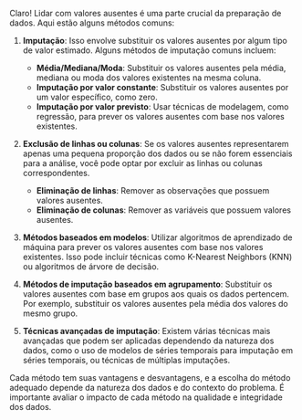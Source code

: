 Claro! Lidar com valores ausentes é uma parte crucial da preparação de dados. Aqui estão alguns métodos comuns:

1. **Imputação**: Isso envolve substituir os valores ausentes por algum tipo de valor estimado. Alguns métodos de imputação comuns incluem:
   - **Média/Mediana/Moda**: Substituir os valores ausentes pela média, mediana ou moda dos valores existentes na mesma coluna.
   - **Imputação por valor constante**: Substituir os valores ausentes por um valor específico, como zero.
   - **Imputação por valor previsto**: Usar técnicas de modelagem, como regressão, para prever os valores ausentes com base nos valores existentes.

2. **Exclusão de linhas ou colunas**: Se os valores ausentes representarem apenas uma pequena proporção dos dados ou se não forem essenciais para a análise, você pode optar por excluir as linhas ou colunas correspondentes.
   - **Eliminação de linhas**: Remover as observações que possuem valores ausentes.
   - **Eliminação de colunas**: Remover as variáveis que possuem valores ausentes.

3. **Métodos baseados em modelos**: Utilizar algoritmos de aprendizado de máquina para prever os valores ausentes com base nos valores existentes. Isso pode incluir técnicas como K-Nearest Neighbors (KNN) ou algoritmos de árvore de decisão.

4. **Métodos de imputação baseados em agrupamento**: Substituir os valores ausentes com base em grupos aos quais os dados pertencem. Por exemplo, substituir os valores ausentes pela média dos valores do mesmo grupo.

5. **Técnicas avançadas de imputação**: Existem várias técnicas mais avançadas que podem ser aplicadas dependendo da natureza dos dados, como o uso de modelos de séries temporais para imputação em séries temporais, ou técnicas de múltiplas imputações.

Cada método tem suas vantagens e desvantagens, e a escolha do método adequado depende da natureza dos dados e do contexto do problema. É importante avaliar o impacto de cada método na qualidade e integridade dos dados.